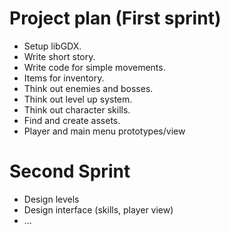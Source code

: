 # Project plan (First sprint)

* Setup libGDX. 
* Write short story.
* Write code for simple movements.
* Items for inventory.
* Think out enemies and bosses.
* Think out level up system.
* Think out character skills.
* Find and create assets.
* Player and main menu prototypes/view


# Second Sprint
* Design levels
* Design interface (skills, player view)
* ...